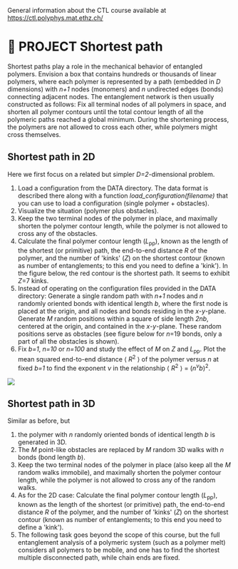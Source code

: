 General information about the CTL course available at https://ctl.polyphys.mat.ethz.ch/

# :wave: PROJECT Shortest path

Shortest paths play a role in the mechanical behavior of entangled polymers. Envision a box that contains hundreds or thousands of linear polymers, where each polymer is represented by a path (embedded in *D* dimensions) with *n+1* nodes (monomers) and *n* undirected edges (bonds) connecting adjacent nodes. The entanglement network is then usually constructed as follows: Fix all terminal nodes of all polymers in space, and shorten all polymer contours until the total contour length of all the polymeric paths reached a global minimum. During the shortening process, the polymers are not allowed to cross each other, while polymers might cross themselves. 

## Shortest path in 2D

Here we first focus on a related but simpler *D=2*-dimensional problem. 

1. Load a configuration from the DATA directory. The data format is described there along with a function *load_configuration(filename)* that you can use to load a configuration (single polymer + obstacles). 
2. Visualize the situation (polymer plus obstacles). 
3. Keep the two terminal nodes of the polymer in place, and maximally shorten the polymer contour length, while the polymer is not allowed to cross any of the obstacles. 
4. Calculate the final polymer contour length (*L*<sub>pp</sub>), known as the length of the shortest (or primitive) path, the end-to-end distance *R* of the polymer, and the number of 'kinks' (*Z*) on the shortest contour (known as number of entanglements; to this end you need to define a 'kink'). In the figure below, the red contour is the shortest path. It seems to exhibit *Z*=7 kinks.
5. Instead of operating on the configuration files provided in the DATA directory: Generate a single random path with *n+1* nodes and *n* randomly oriented bonds with identical length *b*, where the first node is placed at the origin, and all nodes and bonds residing in the *x*-*y*-plane. Generate *M* random positions within a square of side length *2nb*, centered at the origin, and contained in the *x*-*y*-plane. These random positions serve as obstacles (see figure below for *n*=19 bonds, only a part of all the obstacles is shown). 
6. Fix *b=1*, *n=10* or *n=100* and study the effect of *M* on *Z* and *L*<sub>pp</sub>. Plot the mean squared end-to-end distance $\langle$ *R*<sup>2</sup> $\rangle$ of the polymer versus *n* at fixed *b=1* to find the exponent $\nu$ in the relationship $\langle$ *R*<sup>2</sup> $\rangle$ = (*n*$^{\nu}$*b*)<sup>2</sup>. 

<img src="http://www.complexfluids.ethz.ch/images/PROJECT-shortest-path.png">

 

## Shortest path in 3D

Similar as before, but 
1. the polymer with *n* randomly oriented bonds of identical length *b* is generated in 3D. 
2. The *M* point-like obstacles are replaced by *M* random 3D walks with *n* bonds (bond length *b*). 
3. Keep the two terminal nodes of the polymer in place (also keep all the *M* random walks immobile), and maximally shorten the polymer contour length, while the polymer is not allowed to cross any of the random walks. 
4. As for the 2D case: Calculate the final polymer contour length (*L*<sub>pp</sub>), known as the length of the shortest (or primitive) path, the end-to-end distance *R* of the polymer, and the number of 'kinks' (*Z*) on the shortest contour (known as number of entanglements; to this end you need to define a 'kink'). 
5. The following task goes beyond the scope of this course, but the full entanglement analysis of a polymeric system (such as a polymer melt) considers all polymers to be mobile, and one has to find the shortest multiple disconnected path, while chain ends are fixed.  
